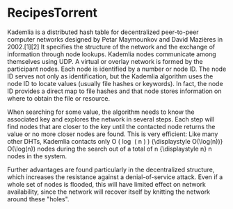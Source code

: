# RecipesTorrent
Kademlia is a distributed hash table for decentralized peer-to-peer computer networks designed by Petar Maymounkov and David Mazières in 2002.[1][2] It specifies the structure of the network and the exchange of information through node lookups. Kademlia nodes communicate among themselves using UDP. A virtual or overlay network is formed by the participant nodes. Each node is identified by a number or node ID. The node ID serves not only as identification, but the Kademlia algorithm uses the node ID to locate values (usually file hashes or keywords). In fact, the node ID provides a direct map to file hashes and that node stores information on where to obtain the file or resource.

When searching for some value, the algorithm needs to know the associated key and explores the network in several steps. Each step will find nodes that are closer to the key until the contacted node returns the value or no more closer nodes are found. This is very efficient: Like many other DHTs, Kademlia contacts only O ( log ⁡ ( n ) ) {\displaystyle O(\log(n))} O(\log(n)) nodes during the search out of a total of n {\displaystyle n} n nodes in the system.

Further advantages are found particularly in the decentralized structure, which increases the resistance against a denial-of-service attack. Even if a whole set of nodes is flooded, this will have limited effect on network availability, since the network will recover itself by knitting the network around these "holes".